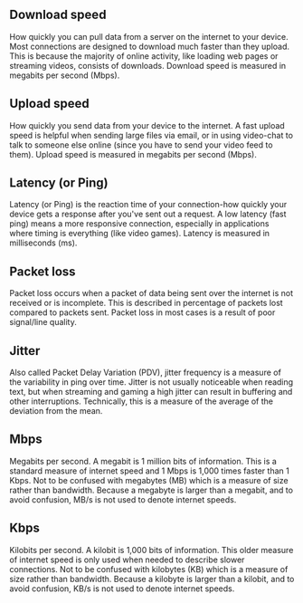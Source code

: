## Download speed 
How quickly you can pull data from a server on the internet to your device. Most connections are designed to download much faster than they upload. This is because the majority of online activity, like loading web pages or streaming videos, consists of downloads. Download speed is measured in megabits per second (Mbps).

## Upload speed 
How quickly you send data from your device to the internet. A fast upload speed is helpful when sending large files via email, or in using video-chat to talk to someone else online (since you have to send your video feed to them). Upload speed is measured in megabits per second (Mbps).

## Latency (or Ping) 
Latency (or Ping) is the reaction time of your connection-how quickly your device gets a response after you've sent out a request. A low latency (fast ping) means a more responsive connection, especially in applications where timing is everything (like video games). Latency is measured in milliseconds (ms).

## Packet loss  
Packet loss occurs when a packet of data being sent over the internet is not received or is incomplete. This is described in percentage of packets lost compared to packets sent. Packet loss in most cases is a result of poor signal/line quality.

## Jitter 
Also called Packet Delay Variation (PDV), jitter frequency is a measure of the variability in ping over time. Jitter is not usually noticeable when reading text, but when streaming and gaming a high jitter can result in buffering and other interruptions. Technically, this is a measure of the average of the deviation from the mean.

## Mbps
Megabits per second. A megabit is 1 million bits of information. This is a standard measure of internet speed and 1 Mbps is 1,000 times faster than 1 Kbps. Not to be confused with megabytes (MB) which is a measure of size rather than bandwidth. Because a megabyte is larger than a megabit, and to avoid confusion, MB/s is not used to denote internet speeds.

## Kbps 
Kilobits per second. A kilobit is 1,000 bits of information. This older measure of internet speed is only used when needed to describe slower connections. Not to be confused with kilobytes (KB) which is a measure of size rather than bandwidth. Because a kilobyte is larger than a kilobit, and to avoid confusion, KB/s is not used to denote internet speeds.